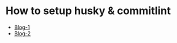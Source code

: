 # How to setup husky & commitlint

- [Blog-1](https://medium.com/@thecreativerio/an-easy-configure-husky-and-commitlint-in-your-project-48d25f2a3f63)
- [Blog-2](https://medium.com/@abpeter14/how-to-install-commitlint-husky-2024-f1157f14006f)
